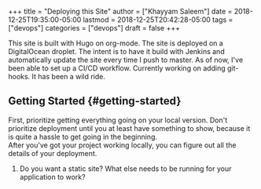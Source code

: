 +++
title = "Deploying this Site"
author = ["Khayyam Saleem"]
date = 2018-12-25T19:35:00-05:00
lastmod = 2018-12-25T20:42:28-05:00
tags = ["devops"]
categories = ["devops"]
draft = false
+++

This site is built with Hugo on org-mode. The site is deployed on a DigitalOcean droplet. The intent is to have it build with Jenkins and automatically update the site every time I push to master. As of now, I've been able to set up a CI/CD workflow. Currently working on adding git-hooks. It has been a wild ride.


## Getting Started {#getting-started}

First, prioritize getting everything going on your local version. Don't prioritize deployment until you at least have something to show, because it is quite a hassle to get going in the beginning.<br />
After you've got your project working locally, you can figure out all the details of your deployment.

1.  Do you want a static site? What else needs to be running for your application to work?